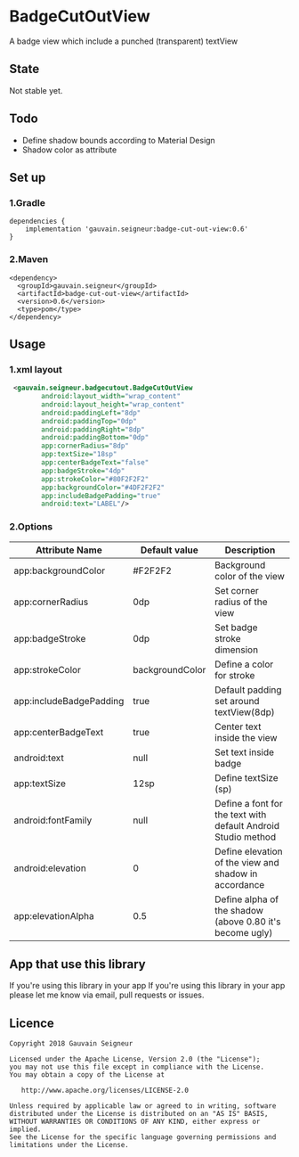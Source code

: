 # BadgeCutOutView
A badge view which include a punched (transparent) textView

## State
Not stable yet.

## Todo
* Define shadow bounds according to Material Design 
* Shadow color as attribute

## Set up
### 1.Gradle 
```
dependencies {
    implementation 'gauvain.seigneur:badge-cut-out-view:0.6'
}
```
### 2.Maven
```
<dependency>
  <groupId>gauvain.seigneur</groupId>
  <artifactId>badge-cut-out-view</artifactId>
  <version>0.6</version>
  <type>pom</type>
</dependency>
```
## Usage
### 1.xml layout 
```xml
 <gauvain.seigneur.badgecutout.BadgeCutOutView
        android:layout_width="wrap_content"
        android:layout_height="wrap_content"
        android:paddingLeft="8dp"
        android:paddingTop="0dp"
        android:paddingRight="8dp"
        android:paddingBottom="0dp"
        app:cornerRadius="8dp"
        app:textSize="18sp"
        app:centerBadgeText="false"
        app:badgeStroke="4dp"
        app:strokeColor="#80F2F2F2"
        app:backgroundColor="#4DF2F2F2"
        app:includeBadgePadding="true"
        android:text="LABEL"/>
```
### 2.Options 
| Attribute Name| Default value | Description  |
| ------------- | ------------- | -------------|
| app:backgroundColor|#F2F2F2|Background color of the view|
| app:cornerRadius|0dp|Set corner radius of the view|
| app:badgeStroke|0dp|Set badge stroke dimension|
| app:strokeColor|backgroundColor|Define a color for stroke |
| app:includeBadgePadding|true|Default padding set around textView(8dp)|
| app:centerBadgeText|true|Center text inside the view|
| android:text|null|Set text inside badge|
| app:textSize|12sp|Define textSize (sp)|
| android:fontFamily|null|Define a font for the text with default Android Studio method|
| android:elevation|0|Define elevation of the view and shadow in accordance|
| app:elevationAlpha|0.5|Define alpha of the shadow (above 0.80 it's become ugly)|

## App that use this library
If you're using this library in your app If you're using this library in your app please let me know via email, pull requests or issues.

## Licence
```
Copyright 2018 Gauvain Seigneur

Licensed under the Apache License, Version 2.0 (the "License");
you may not use this file except in compliance with the License.
You may obtain a copy of the License at

   http://www.apache.org/licenses/LICENSE-2.0

Unless required by applicable law or agreed to in writing, software
distributed under the License is distributed on an "AS IS" BASIS,
WITHOUT WARRANTIES OR CONDITIONS OF ANY KIND, either express or implied.
See the License for the specific language governing permissions and
limitations under the License.
```